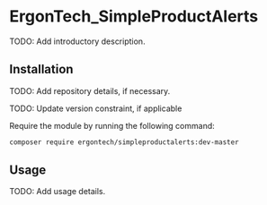 # ErgonTech_SimpleProductAlerts
TODO: Add introductory description.

## Installation

TODO: Add repository details, if necessary.

TODO: Update version constraint, if applicable

Require the module by running the following command:
```bash
composer require ergontech/simpleproductalerts:dev-master
```

## Usage

TODO: Add usage details.